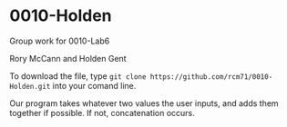 # 0010-Holden
Group work for 0010-Lab6

Rory McCann and Holden Gent


To download the file, type ```git clone https://github.com/rcm71/0010-Holden.git``` into your comand line.


Our program takes whatever two values the user inputs, and adds them together if possible. If not, concatenation occurs.


